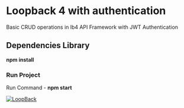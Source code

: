 # Loopback 4 with authentication
Basic CRUD operations in lb4 API Framework with JWT Authentication 

## Dependencies Library
**npm install**

### Run Project
Run Command - **npm start**

[![LoopBack](https://github.com/strongloop/loopback-next/raw/master/docs/site/imgs/branding/Powered-by-LoopBack-Badge-(blue)-@2x.png)](http://loopback.io/)
